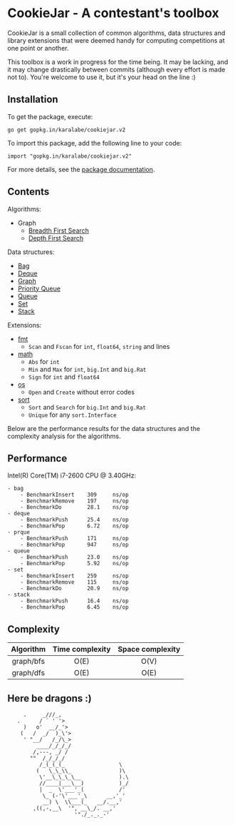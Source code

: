   CookieJar - A contestant's toolbox
======================================

CookieJar is a small collection of common algorithms, data structures and library extensions that were deemed handy for computing competitions at one point or another.

This toolbox is a work in progress for the time being. It may be lacking, and it may change drastically between commits (although every effort is made not to). You're welcome to use it, but it's your head on the line :)

  Installation
----------------

To get the package, execute:

    go get gopkg.in/karalabe/cookiejar.v2

To import this package, add the following line to your code:

    import "gopkg.in/karalabe/cookiejar.v2"

For more details, see the [package documentation](http://godoc.org/gopkg.in/karalabe/cookiejar.v2).

  Contents
------------

Algorithms:
 - Graph
     - [Breadth First Search](http://godoc.org/gopkg.in/karalabe/cookiejar.v2/graph/bfs)
     - [Depth First Search](http://godoc.org/gopkg.in/karalabe/cookiejar.v2/graph/dfs)

Data structures:
 - [Bag](http://godoc.org/gopkg.in/karalabe/cookiejar.v2/collections/bag)
 - [Deque](http://godoc.org/gopkg.in/karalabe/cookiejar.v2/collections/deque)
 - [Graph](http://godoc.org/gopkg.in/karalabe/cookiejar.v2/graph)
 - [Priority Queue](http://godoc.org/gopkg.in/karalabe/cookiejar.v2/collections/prque)
 - [Queue](http://godoc.org/gopkg.in/karalabe/cookiejar.v2/collections/queue)
 - [Set](http://godoc.org/gopkg.in/karalabe/cookiejar.v2/collections/set)
 - [Stack](http://godoc.org/gopkg.in/karalabe/cookiejar.v2/collections/stack)
 
Extensions:
 - [fmt](http://godoc.org/gopkg.in/karalabe/cookiejar.v2/exts/fmtext)
     - `Scan` and `Fscan` for `int`, `float64`, `string` and lines
 - [math](http://godoc.org/gopkg.in/karalabe/cookiejar.v2/exts/mathext)
     - `Abs` for `int`
     - `Min` and `Max` for `int`, `big.Int` and `big.Rat`
     - `Sign` for `int` and `float64`
 - [os](http://godoc.org/gopkg.in/karalabe/cookiejar.v2/exts/osext)
     - `Open` and `Create` without error codes
 - [sort](http://godoc.org/gopkg.in/karalabe/cookiejar.v2/exts/sortext)
     - `Sort` and `Search` for `big.Int` and `big.Rat`
     - `Unique` for any `sort.Interface`

Below are the performance results for the data structures and the complexity analysis for the algorithms.

  Performance
---------------

Intel(R) Core(TM) i7-2600 CPU @ 3.40GHz:
```
- bag
    - BenchmarkInsert    309     ns/op
    - BenchmarkRemove    197     ns/op
    - BenchmarkDo        28.1    ns/op
- deque
    - BenchmarkPush      25.4    ns/op
    - BenchmarkPop       6.72    ns/op
- prque
    - BenchmarkPush      171     ns/op
    - BenchmarkPop       947     ns/op
- queue
    - BenchmarkPush      23.0    ns/op
    - BenchmarkPop       5.92    ns/op
- set
    - BenchmarkInsert    259     ns/op
    - BenchmarkRemove    115     ns/op
    - BenchmarkDo        20.9    ns/op
- stack
    - BenchmarkPush      16.4    ns/op
    - BenchmarkPop       6.45    ns/op
```

  Complexity
--------------

| Algorithm | Time complexity | Space complexity |
|:---------:|:---------------:|:----------------:|
| graph/bfs | O(E)            | O(V)             |
| graph/dfs | O(E)            | O(E)             |

  Here be dragons :)
----------------------

```
     .     _///_,
   .      / ` ' '>
     )   o'  __/_'>
    (   /  _/  )_\'>
     ' "__/   /_/\_>
         ____/_/_/_/
        /,---, _/ /
       ""  /_/_/_/
          /_(_(_(_                 \
         (   \_\_\\_               )\
          \'__\_\_\_\__            ).\
          //____|___\__)           )_/
          |  _  \'___'_(           /'
           \_ (-'\'___'_\      __,'_'
           __) \  \\___(_   __/.__,'
        ,((,-,__\  '", __\_/. __,'
                     '"./_._._-'
```
